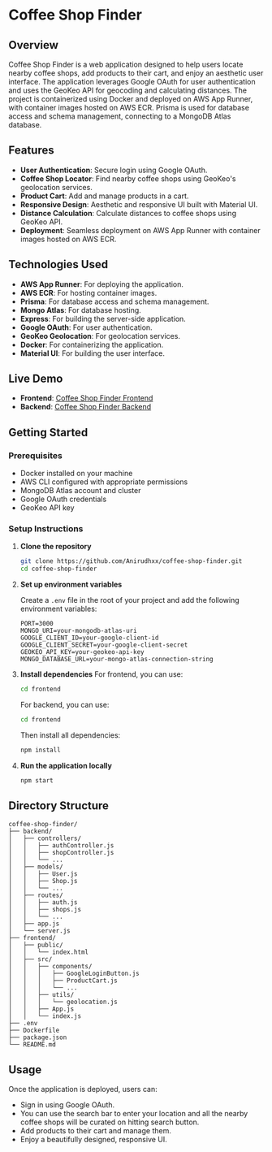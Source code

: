 # Coffee Shop Finder

## Overview

Coffee Shop Finder is a web application designed to help users locate nearby coffee shops, add products to their cart, and enjoy an aesthetic user interface. The application leverages Google OAuth for user authentication and uses the GeoKeo API for geocoding and calculating distances. The project is containerized using Docker and deployed on AWS App Runner, with container images hosted on AWS ECR. Prisma is used for database access and schema management, connecting to a MongoDB Atlas database.

## Features

- **User Authentication**: Secure login using Google OAuth.
- **Coffee Shop Locator**: Find nearby coffee shops using GeoKeo's geolocation services.
- **Product Cart**: Add and manage products in a cart.
- **Responsive Design**: Aesthetic and responsive UI built with Material UI.
- **Distance Calculation**: Calculate distances to coffee shops using GeoKeo API.
- **Deployment**: Seamless deployment on AWS App Runner with container images hosted on AWS ECR.

## Technologies Used

- **AWS App Runner**: For deploying the application.
- **AWS ECR**: For hosting container images.
- **Prisma**: For database access and schema management.
- **Mongo Atlas**: For database hosting.
- **Express**: For building the server-side application.
- **Google OAuth**: For user authentication.
- **GeoKeo Geolocation**: For geolocation services.
- **Docker**: For containerizing the application.
- **Material UI**: For building the user interface.

## Live Demo

- **Frontend**: [Coffee Shop Finder Frontend](https://mdttfbysuw.us-east-1.awsapprunner.com/)
- **Backend**: [Coffee Shop Finder Backend](https://r5uv9hibkz.us-east-1.awsapprunner.com/)

## Getting Started

### Prerequisites

- Docker installed on your machine
- AWS CLI configured with appropriate permissions
- MongoDB Atlas account and cluster
- Google OAuth credentials
- GeoKeo API key

### Setup Instructions

1. **Clone the repository**

   ```sh
   git clone https://github.com/Anirudhxx/coffee-shop-finder.git
   cd coffee-shop-finder
   ```

2. **Set up environment variables**

   Create a `.env` file in the root of your project and add the following environment variables:

   ```env
   PORT=3000
   MONGO_URI=your-mongodb-atlas-uri
   GOOGLE_CLIENT_ID=your-google-client-id
   GOOGLE_CLIENT_SECRET=your-google-client-secret
   GEOKEO_API_KEY=your-geokeo-api-key
   MONGO_DATABASE_URL=your-mongo-atlas-connection-string
   ```

3. **Install dependencies**
   For frontend, you can use:
   ```sh
   cd frontend
   ```
   For backend, you can use:
   ```sh
   cd frontend
   ```
   Then install all dependencies:
   ```sh
   npm install
   ```

5. **Run the application locally**

   ```sh
   npm start
   ```


## Directory Structure

```
coffee-shop-finder/
├── backend/
│   ├── controllers/
│   │   ├── authController.js
│   │   ├── shopController.js
│   │   └── ...
│   ├── models/
│   │   ├── User.js
│   │   ├── Shop.js
│   │   └── ...
│   ├── routes/
│   │   ├── auth.js
│   │   ├── shops.js
│   │   └── ...
│   ├── app.js
│   └── server.js
├── frontend/
│   ├── public/
│   │   └── index.html
│   ├── src/
│   │   ├── components/
│   │   │   ├── GoogleLoginButton.js
│   │   │   ├── ProductCart.js
│   │   │   └── ...
│   │   ├── utils/
│   │   │   └── geolocation.js
│   │   ├── App.js
│   │   └── index.js
├── .env
├── Dockerfile
├── package.json
└── README.md
```

## Usage

Once the application is deployed, users can:
- Sign in using Google OAuth.
- You can use the search bar to enter your location and all the nearby coffee shops will be curated on hitting search button.
- Add products to their cart and manage them.
- Enjoy a beautifully designed, responsive UI.

